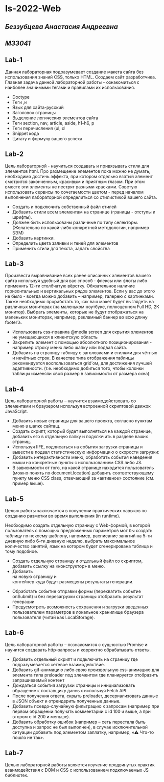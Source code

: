 # Is-2022-Web
## _Беззубцева Анастасия Андреевна_
## _M33041_
## Lab-1
Данная лабораторная подразумевает создание макета сайта без использования знаний CSS, только HTML. Создаем сайт разработчика. Главная задача данной лабораторной работы - ознакомиться с наиболее значимыми тегами и правилами их использования.
- Doctype
- Теги <html>,<head>и<body>
- Язык для сайта-русский
- Заголовок страницы
- Выделение логических элементов сайта
- Теги section, nav, article, aside, h1-h6, p
- Теги перечисления (ul, ol
- Snippet кода
- Цитату и формулу вашего успеха 

## Lab-2
Цель лабораторной - научиться создавать и привязывать стили для элементов html. Про размещение элементов пока можно не думать, необходимо достичь эффекта, при котором отдельно взятый элемент смотрится законченным, красивым и приятным глазом. При этом вместе эти элементы не пестрят разными красками. Советую использовать сервисы по сочетаемости цветом - перед началом выполнения лабораторной определиться со стилистикой вашего сайта.

- Создать и подключить собственный файл стилей
- Добавить стили всем элементам на странице (границы - отступы и шрифты). 
- Должен быть использованы различные по типу селекторы. (Желательно по какой-либо конкретной методологии, например БЭМ)
- Добавить картинки.
- Определить цвета заливки и теней для элементов
- Применить стили для текста, задать свойства


## Lab-3

Произвести выравнивание всех ранее описанных элементов вашего сайта используя удобный для вас способ - флексы или флоты либо применить 12-ти столбчатую вёрстку. Обязательное наличие горизонтальных и вертикальных рядов элементов. Если у вас до этого не было - всегда можно добавить – например, галерею с картинками.
Также необходимо проработать то, как ваш макет будет выглядеть на различных мониторах (на маленьком ноутбуке, полноценном Full HD, 2K монитор). Выбрать элементы, которые не будут отображаться на маленьких мониторах, например, рекламный баннер во всю длину footer’a.

- Использовать css-правила @media screen для скрытия элементов не умещающихся в клиентскую область
- Закрепить элемент с помощью абсолютного позиционирования - например строку меню либо шапку или подвал сайта.
- Добавить на страницу таблицу с заголовками и стилями для чётных и нечётных строк. В качестве типа отображения таблицы рекомендуется воспользоваться grid’ом, для достижения лучшей адаптивности. (т.е. необходимо добиться того, чтобы колонки таблицы изменяли свой размер в зависимости от размера окна)

## Lab-4

Цель лабораторной работы – научится взаимодействовать со элементами и браузером используя встроенной скриптовой движок JavaScript.

- Добавить новые страницы для вашего проекта, согласно пунктам меню в шапке сайтащ.
- Создать скрипт, который будет выполняться на каждой странице, добавить его в отдельную папку и подключить в разделе <head> ваших страниц.
- Используя IIFE, подписаться на события загрузки страницы и вывести в подвал статистическую информацию о скорости загрузки:
- Добавить интерактивности меню, обработать события наведения мыши на конкретные пункты с использованием CSS либо JS.
- В зависимости от того, на какой странице находится пользователь (можно понять по document.location) добавить соответствующему пункту меню CSS class, отвечающий за «активное» состояние (см. пример выше).

## Lab-5

Целью работы заключается в получении практических навыков по созданию разметки во время выполнения (in runtime).

Необходимо создать отдельную страницу с Web-формой, в которой пользователь с помощью предложенных параметров мог бы создать таблицу по некоему шаблону, например, расписание занятий на 5-ти дневную либо 6-ти дневную неделю, выбрать максимальное количество занятий, язык на котором будет сгенерирована таблица и тому подобное.
- Создать отдельную страницу и отдельный файл со скриптом, добавить ссылку на «конструктор» в меню.
- Добавить <form> на новую страницу и <div> контейнер куда будут размещены результаты генерации.
- Обработать событие отправки формы (перехватить событие onSubmit) и без перезагрузки страницы отобразить результат генерации
- Предусмотреть возможность сохранения и загрузки введенных пользователем параметров в локальное хранилище браузера пользователя (читай как LocalStorage).

## Lab-6


Цель лабораторной работы – познакомится с сущностью Promise и научится создавать http-запросы и корректно обрабатывать ответы.
 - Добавить отдельный скрипт и подключить на страницу где подразумевается сетевое взаимодействие.
- Добавить gif-анимацию либо свою произвольную css-анимацию для элемента типа preloader под элементом где планируется отобразить запрашиваемый контент 
- Дождаться события загрузки страницы и инициализовать обращение к поставщику данных используя Fetch API
- После получения ответа, скрыть preloader, десериализовать данные в JSON объект и отрендерить полученные данные.
- Добавить псевдо-случайную фильтрацию к запросам (например при первом обращении получать комментарии с id 100 и выше, а при втором c id 200 и меньше).
- Добавить обработку ошибок (например – сеть перестала быть доступна и запрос не был выполнен), в случае исключительной ситуации добавить под элементом заплатку, например, «⚠ Что-то пошло не так».

## Lab-7
Целью лабораторной работы является изучение продвинутых практик взаимодействия с DOM и CSS с использованием подключаемых JS библиотек.
